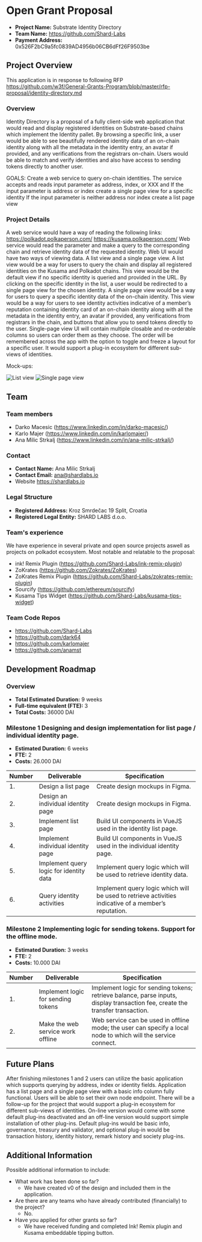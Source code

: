 # Open Grant Proposal


* **Project Name:** Substrate Identity Directory
* **Team Name:** https://github.com/Shard-Labs
* **Payment Address:** 0x526F2bC9a5fc0839AD4956b06CB6dFf26F9503be


## Project Overview 
This application is in response to following RFP https://github.com/w3f/General-Grants-Program/blob/master/rfp-proposal/identity-directory.md

### Overview

Identity Directory is a proposal of a fully client-side web application that would read and display registered identities on Substrate-based chains which implement the Identity pallet. By browsing a specific link, a user would be able to see beautifully rendered identity data of an on-chain identity along with all the metadata in the identity entry, an avatar if provided, and any verifications from the registrars on-chain. Users would be able to match and verify identities and also have access to sending tokens directly to another user.

GOALS:
Create a web service to query on-chain identities. The service accepts and reads input parameter as address, index, or XXX and
If the input parameter is address or index create a single page view for a specific identity
If the input parameter is neither address nor index create a list page view 



### Project Details 
A web service would have a way of reading the following links:
https://polkadot.polkaperson.com/<identity>
https://kusama.polkaperson.com/<identity>
Web service would read the <identity> parameter and make a query to the corresponding chain and retrieve identity data of the requested identity. 
Web UI would have two ways of viewing data. A list view and a single page view. A list view would be a way for users to query the chain and display all registered identities on the Kusama and Polkadot chains. This view would be the default view if no specific identity is queried and provided in the URL. By clicking on the specific identity in the list, a user would be redirected to a single page view for the chosen identity. A single page view would be a way for users to query a specific identity data of the on-chain identity. This view would be a way for users to see identity activities indicative of a member’s reputation containing identity card of an on-chain identity along with all the metadata in the identity entry, an avatar if provided, any verifications from registrars in the chain, and buttons that allow you to send tokens directly to the user. Single-page view UI will contain multiple closable and re-orderable columns so users can order them as they choose. The order will be remembered across the app with the option to toggle and freeze a layout for a specific user. It would support a plug-in ecosystem for different sub-views of identities.

Mock-ups:

![List view](https://i.imgur.com/p47ecmi.png)
![Single page view](https://i.imgur.com/wCDbaID.png)



## Team 

### Team members
* Darko Macesic (https://www.linkedin.com/in/darko-macesic/)
* Karlo Majer (https://www.linkedin.com/in/karlomajer/)
* Ana Milic Strkalj (https://www.linkedin.com/in/ana-milic-strkalj/) 

### Contact
* **Contact Name:** Ana Milic Strkalj
* **Contact Email:** ana@shardlabs.io
* Website https://shardlabs.io

### Legal Structure 
* **Registered Address:** Kroz Smrdečac 19 Split, Croatia
* **Registered Legal Entity:** SHARD LABS d.o.o.

### Team's experience
We have experience in several private and open source projects aswell as projects on polkadot ecosystem. Most notable and relatable to the proposal:
- ink! Remix Plugin (https://github.com/Shard-Labs/ink-remix-plugin)
- ZoKrates (https://github.com/Zokrates/ZoKrates)
- ZoKrates Remix Plugin (https://github.com/Shard-Labs/zokrates-remix-plugin)
- Sourcify (https://github.com/ethereum/sourcify)
- Kusama Tips Widget (https://github.com/Shard-Labs/kusama-tips-widget)


### Team Code Repos
- https://github.com/Shard-Labs
- https://github.com/dark64
- https://github.com/karlomajer
- https://github.com/anamst


## Development Roadmap 

### Overview
* **Total Estimated Duration:** 9 weeks
* **Full-time equivalent (FTE):**  3
* **Total Costs:** 36000 DAI

### Milestone 1 Designing and design implementation for list page / individual identity page. 
* **Estimated Duration:** 6 weeks
* **FTE:**  2
* **Costs:** 26.000 DAI

| Number | Deliverable | Specification |
| ------------- | ------------- | ------------- |
| 1. | Design a list page | Create design mockups in Figma. |
| 2. | Design an individual identity page | Create design mockups in Figma. |
| 3. | Implement list page | Build UI components in VueJS used in the identity list page. | 
| 4. | Implement individual identity page | Build UI components in VueJS used in the individual identity page. 
| 5. | Implement query logic for identity data | Implement query logic which will be used to retrieve identity data. |  
| 6. | Query identity activities | Implement query logic which will be used to retrieve activities indicative of a member’s reputation. |  



### Milestone 2 Implementing logic for sending tokens. Support for the offline mode.
* **Estimated Duration:** 3 weeks
* **FTE:**  2
* **Costs:** 10.000 DAI

| Number | Deliverable | Specification |
| ------------- | ------------- | ------------- |
| 1. | Implement logic for sending tokens | Implement logic for sending tokens; retrieve balance, parse inputs, display transaction fee, create the transfer transaction. |
| 2. | Make the web service work offline | Web service can be used in offline mode; the user can specify a local node to which will the service connect. |
 

## Future Plans

After finishing milestones 1 and 2 users can utilize the basic application which supports querying by address, index or identity fields. Application has a list page and a single page view with a basic info column fully functional. Users will be able to set their own node endpoint.
There will be a follow-up for the project that would support a plug-in ecosystem for different sub-views of identities. On-line version would come with some default plug-ins deactivated and an off-line version would support simple installation of other plug-ins. Default plug-ins would be basic info, governance, treasury and validator, and optional plug-in would be transaction history, identity history, remark history and society plug-ins.


## Additional Information  

Possible additional information to include:
* What work has been done so far? 
    - We have created v0 of the design and included them in the application.
* Are there are any teams who have already contributed (financially) to the project? 
    - No.
* Have you applied for other grants so far? 
    - We have received funding and completed Ink! Remix plugin and Kusama embeddable tipping button.
